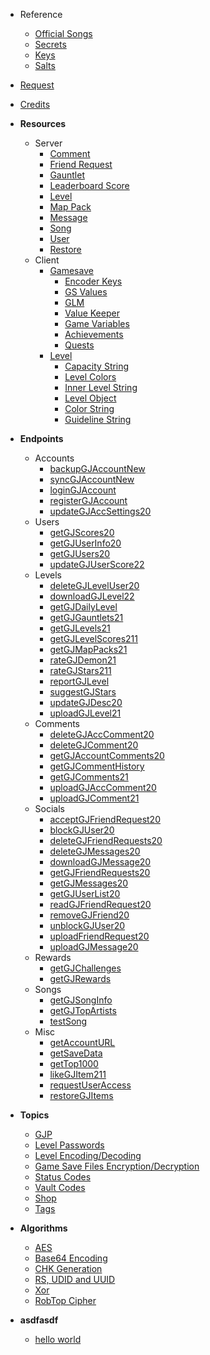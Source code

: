 <!-- docs/_sidebar.md -->

- Reference
    - [Official Songs](/reference/songs)
    - [Secrets](/reference/secrets)
    - [Keys](/reference/keys)
    - [Salts](/reference/salts)
- [Request](/endpoints/generic.md)
- [Credits](/CREDITS)



- **Resources**
  - Server
    - [Comment](/resources/server/comment.md)
    - [Friend Request](/resources/server/friendrequest.md)
    - [Gauntlet](/resources/server/gauntlet.md)
    - [Leaderboard Score](/resources/server/leaderboardscore.md)
    - [Level](/resources/server/level.md)
    - [Map Pack](/resources/server/mappack.md)
    - [Message](/resources/server/message.md)
    - [Song](/resources/server/song.md)
    - [User](/resources/server/user.md)
    - [Restore](/resources/server/restore.md)
  - Client
    - [Gamesave](/resources/client/gamesave.md)
      - [Encoder Keys](resources/client/gamesave/kCEK.md)
      - [GS Values](/resources/client/gamesave/GS_Value.md)
      - [GLM](/resources/client/gamesave/GLM.md)
      - [Value Keeper](/resources/client/gamesave/valueKeeper.md)
      - [Game Variables](/resources/client/gamesave/gv.md)
      - [Achievements](/resources/client/gamesave/achievement.md)
      - [Quests](/resources/client/gamesave/quests.md)
    - [Level](/resources/client/level.md)
      - [Capacity String](/resources/client/level-components/capacity-string.md)
      - [Level Colors](/resources/client/level-components/level-colors.md)
      - [Inner Level String](/resources/client/level-components/inner-level-string.md)
      - [Level Object](/resources/client/level-components/level-object.md)
      - [Color String](/resources/client/level-components/color-string.md)
      - [Guideline String](/resources/client/level-components/guideline-string.md)


- **Endpoints**
  - Accounts
    - [backupGJAccountNew](/endpoints/accounts/backupGJAccountNew.md)
    - [syncGJAccountNew](/endpoints/accounts/syncGJAccountNew.md)
    - [loginGJAccount](/endpoints/accounts/loginGJAccount.md)
    - [registerGJAccount](/endpoints/accounts/registerGJAccount.md)
    - [updateGJAccSettings20](/endpoints/accounts/updateGJAccSettings20.md)
  - Users
    - [getGJScores20](/endpoints/users/getGJScores20.md)
    - [getGJUserInfo20](/endpoints/users/getGJUserInfo20.md)
    - [getGJUsers20](/endpoints/users/getGJUsers20.md)
    - [updateGJUserScore22](/endpoints/users/updateGJUserScore22.md)
  - Levels
    - [deleteGJLevelUser20](/endpoints/levels/deleteGJLevelUser20.md)
    - [downloadGJLevel22](/endpoints/levels/downloadGJLevel22.md)
    - [getGJDailyLevel](/endpoints/levels/getGJDailyLevel.md)
    - [getGJGauntlets21](/endpoints/levels/getGJGauntlets21.md)
    - [getGJLevels21](/endpoints/levels/getGJLevels21.md)
    - [getGJLevelScores211](/endpoints/levels/getGJLevelScores211.md)
    - [getGJMapPacks21](/endpoints/levels/getGJMapPacks21.md)
    - [rateGJDemon21](/endpoints/levels/rateGJDemon21.md)
    - [rateGJStars211](/endpoints/levels/rateGJStars211.md)
    - [reportGJLevel](/endpoints/levels/reportGJLevel.md)
    - [suggestGJStars](/endpoints/levels/suggestGJStars.md)
    - [updateGJDesc20](/endpoints/levels/updateGJDesc20.md)
    - [uploadGJLevel21](/endpoints/levels/uploadGJLevel21.md)
  - Comments
    - [deleteGJAccComment20](/endpoints/comments/deleteGJAccComment20.md)
    - [deleteGJComment20](/endpoints/comments/deleteGJComment20.md)
    - [getGJAccountComments20](/endpoints/comments/getGJAccountComments20.md)
    - [getGJCommentHistory](/endpoints/comments/getGJCommentHistory.md)
    - [getGJComments21](/endpoints/comments/getGJComments21.md)
    - [uploadGJAccComment20](/endpoints/comments/uploadGJAccComment20.md)
    - [uploadGJComment21](/endpoints/comments/uploadGJComment21.md)
  - Socials
    - [acceptGJFriendRequest20](/endpoints/socials/acceptGJFriendRequest20.md)
    - [blockGJUser20](/endpoints/socials/blockGJUser20.md)
    - [deleteGJFriendRequests20](/endpoints/socials/deleteGJFriendRequests20.md)
    - [deleteGJMessages20](/endpoints/socials/deleteGJMessages20.md)
    - [downloadGJMessage20](/endpoints/socials/downloadGJMessage20.md)
    - [getGJFriendRequests20](/endpoints/socials/getGJFriendRequests20.md)
    - [getGJMessages20](/endpoints/socials/getGJMessages20.md)
    - [getGJUserList20](/endpoints/socials/getGJUserList20.md)
    - [readGJFriendRequest20](/endpoints/socials/readGJFriendRequest20.md)
    - [removeGJFriend20](/endpoints/socials/removeGJFriend20.md)
    - [unblockGJUser20](/endpoints/socials/unblockGJUser20.md)
    - [uploadFriendRequest20](/endpoints/socials/UploadFriendRequest20.md)
    - [uploadGJMessage20](/endpoints/socials/uploadGJMessage20.md)
  - Rewards
    - [getGJChallenges](/endpoints/rewards/getGJChallenges.md)
    - [getGJRewards](/endpoints/rewards/getGJRewards.md)
  - Songs
    - [getGJSongInfo](/endpoints/songs/getGJSongInfo.md)
    - [getGJTopArtists](/endpoints/songs/getGJTopArtists.md)
    - [testSong](/endpoints/songs/testSong.md)
  - Misc
    - [getAccountURL](/endpoints/misc/getAccountURL.md)
    - [getSaveData](/endpoints/misc/getSaveData.md)
    - [getTop1000](/endpoints/misc/getTop1000.md)
    - [likeGJItem211](/endpoints/misc/likeGJItem211.md)
    - [requestUserAccess](/endpoints/misc/requestUserAccess.md)
    - [restoreGJItems](/endpoints/misc/restoreGJItems.md)


- **Topics**
  - [GJP](/topics/gjp.md)
  - [Level Passwords](/topics/level_passwords.md)
  - [Level Encoding/Decoding](/topics/levelstring_encoding_decoding.md)
  - [Game Save Files Encryption/Decryption](/topics/localfiles_encrypt_decrypt.md)
  - [Status Codes](/topics/status_codes.md)
  - [Vault Codes](/topics/vault_codes.md)
  - [Shop](/topics/shop)
  - [Tags](/topics/tags)  


- **Algorithms**
  - [AES](topics/encryption/AES.md)
  - [Base64 Encoding](topics/encryption/base64.md)
  - [CHK Generation](topics/encryption/chk.md)
  - [RS, UDID and UUID](topics/encryption/id.md)
  - [Xor](topics/encryption/xor.md)
  - [RobTop Cipher](topics/encryption/robtop-cipher.md)


- **asdfasdf**
  - [hello world](topics/encryption/AES.md)
